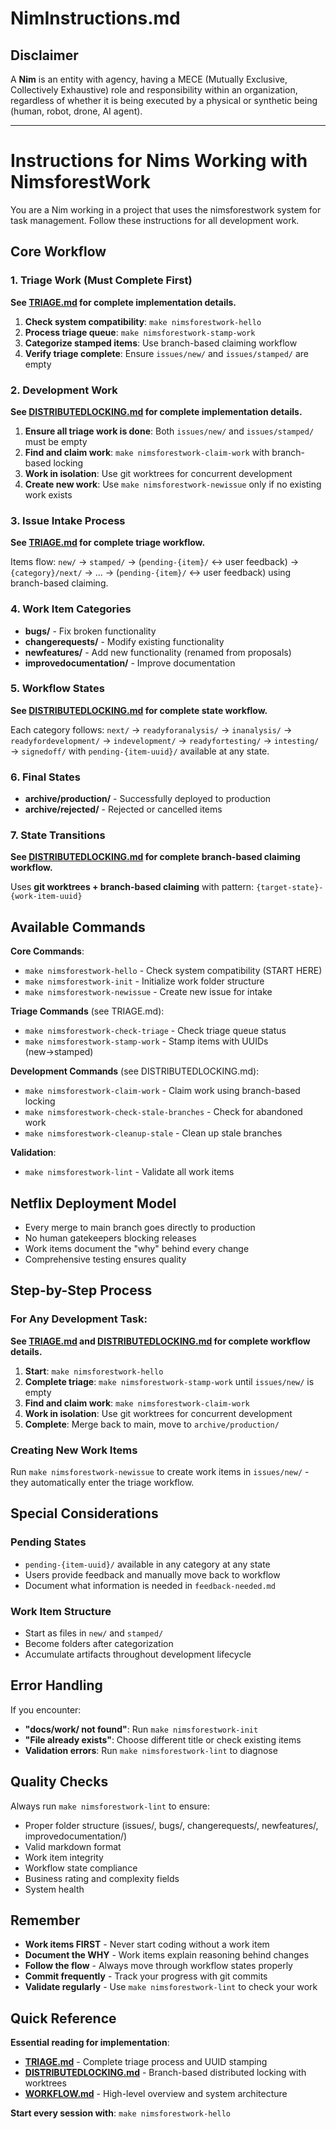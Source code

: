 # NimInstructions.md

## Disclaimer

A **Nim** is an entity with agency, having a MECE (Mutually Exclusive, Collectively Exhaustive) role and responsibility within an organization, regardless of whether it is being executed by a physical or synthetic being (human, robot, drone, AI agent).

---

# Instructions for Nims Working with NimsforestWork

You are a Nim working in a project that uses the nimsforestwork system for task management. Follow these instructions for all development work.

## Core Workflow

### 1. Triage Work (Must Complete First)

**See [TRIAGE.md](TRIAGE.md) for complete implementation details.**

1. **Check system compatibility**: `make nimsforestwork-hello`
2. **Process triage queue**: `make nimsforestwork-stamp-work` 
3. **Categorize stamped items**: Use branch-based claiming workflow
4. **Verify triage complete**: Ensure `issues/new/` and `issues/stamped/` are empty

### 2. Development Work  

**See [DISTRIBUTEDLOCKING.md](DISTRIBUTEDLOCKING.md) for complete implementation details.**

1. **Ensure all triage work is done**: Both `issues/new/` and `issues/stamped/` must be empty
2. **Find and claim work**: `make nimsforestwork-claim-work` with branch-based locking
3. **Work in isolation**: Use git worktrees for concurrent development
4. **Create new work**: Use `make nimsforestwork-newissue` only if no existing work exists

### 3. Issue Intake Process

**See [TRIAGE.md](TRIAGE.md) for complete triage workflow.**

Items flow: `new/` → `stamped/` → (`pending-{item}/` ↔ user feedback) → `{category}/next/` → ... → (`pending-{item}/` ↔ user feedback) using branch-based claiming.

### 4. Work Item Categories

- **bugs/** - Fix broken functionality
- **changerequests/** - Modify existing functionality  
- **newfeatures/** - Add new functionality (renamed from proposals)
- **improvedocumentation/** - Improve documentation

### 5. Workflow States

**See [DISTRIBUTEDLOCKING.md](DISTRIBUTEDLOCKING.md) for complete state workflow.**

Each category follows: `next/` → `readyforanalysis/` → `inanalysis/` → `readyfordevelopment/` → `indevelopment/` → `readyfortesting/` → `intesting/` → `signedoff/` with `pending-{item-uuid}/` available at any state.

### 6. Final States

- **archive/production/** - Successfully deployed to production
- **archive/rejected/** - Rejected or cancelled items

### 7. State Transitions

**See [DISTRIBUTEDLOCKING.md](DISTRIBUTEDLOCKING.md) for complete branch-based claiming workflow.**

Uses **git worktrees + branch-based claiming** with pattern: `{target-state}-{work-item-uuid}`

## Available Commands

**Core Commands**:
- `make nimsforestwork-hello` - Check system compatibility (START HERE)
- `make nimsforestwork-init` - Initialize work folder structure
- `make nimsforestwork-newissue` - Create new issue for intake

**Triage Commands** (see TRIAGE.md):
- `make nimsforestwork-check-triage` - Check triage queue status
- `make nimsforestwork-stamp-work` - Stamp items with UUIDs (new→stamped)

**Development Commands** (see DISTRIBUTEDLOCKING.md):
- `make nimsforestwork-claim-work` - Claim work using branch-based locking
- `make nimsforestwork-check-stale-branches` - Check for abandoned work
- `make nimsforestwork-cleanup-stale` - Clean up stale branches

**Validation**:
- `make nimsforestwork-lint` - Validate all work items

## Netflix Deployment Model

- Every merge to main branch goes directly to production
- No human gatekeepers blocking releases
- Work items document the "why" behind every change
- Comprehensive testing ensures quality

## Step-by-Step Process

### For Any Development Task:

**See [TRIAGE.md](TRIAGE.md) and [DISTRIBUTEDLOCKING.md](DISTRIBUTEDLOCKING.md) for complete workflow details.**

1. **Start**: `make nimsforestwork-hello`
2. **Complete triage**: `make nimsforestwork-stamp-work` until `issues/new/` is empty
3. **Find and claim work**: `make nimsforestwork-claim-work` 
4. **Work in isolation**: Use git worktrees for concurrent development
5. **Complete**: Merge back to main, move to `archive/production/`

### Creating New Work Items

Run `make nimsforestwork-newissue` to create work items in `issues/new/` - they automatically enter the triage workflow.

## Special Considerations

### Pending States
- `pending-{item-uuid}/` available in any category at any state
- Users provide feedback and manually move back to workflow
- Document what information is needed in `feedback-needed.md`

### Work Item Structure
- Start as files in `new/` and `stamped/`
- Become folders after categorization
- Accumulate artifacts throughout development lifecycle

## Error Handling

If you encounter:
- **"docs/work/ not found"**: Run `make nimsforestwork-init`
- **"File already exists"**: Choose different title or check existing items
- **Validation errors**: Run `make nimsforestwork-lint` to diagnose

## Quality Checks

Always run `make nimsforestwork-lint` to ensure:
- Proper folder structure (issues/, bugs/, changerequests/, newfeatures/, improvedocumentation/)
- Valid markdown format  
- Work item integrity
- Workflow state compliance
- Business rating and complexity fields
- System health

## Remember

- **Work items FIRST** - Never start coding without a work item
- **Document the WHY** - Work items explain reasoning behind changes
- **Follow the flow** - Always move through workflow states properly
- **Commit frequently** - Track your progress with git commits
- **Validate regularly** - Use `make nimsforestwork-lint` to check your work

## Quick Reference

**Essential reading for implementation**:
- **[TRIAGE.md](TRIAGE.md)** - Complete triage process and UUID stamping
- **[DISTRIBUTEDLOCKING.md](DISTRIBUTEDLOCKING.md)** - Branch-based distributed locking with worktrees
- **[WORKFLOW.md](WORKFLOW.md)** - High-level overview and system architecture

**Start every session with**: `make nimsforestwork-hello`